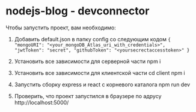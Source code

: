 # nodejs-blog - devconnector
Чтобы запустить проект, вам необходимо:

1. Добавить default.json в папку config со следующим кодом
`{
  "mongoURI": "<your_mongoDB_Atlas_uri_with_credentials>",
  "jwtToken": "secret",
  "githubToken": "<yoursecrectaccesstoken>"
}`

2. Установить все зависимости для серверной части
npm i

3. Установить все зависимости для клиентской части
cd client
npm i

4. Запустить сборку express и react с корневого каталога
npm run dev

5. Проверить, что проект запустился в браузере по адрусу http://localhost:5000/

